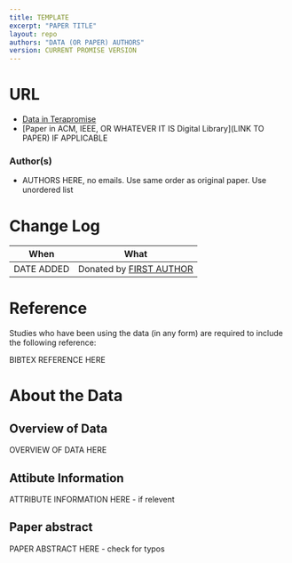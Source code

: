 ```yaml
---
title: TEMPLATE
excerpt: "PAPER TITLE"
layout: repo
authors: "DATA (OR PAPER) AUTHORS"
version: CURRENT PROMISE VERSION
---
```


# URL

* [Data in Terapromise](https://terapromise.csc.ncsu.edu:8443/!/#repo/view/head/CATEGORY/TITLE)
* [Paper in ACM, IEEE, OR WHATEVER IT IS Digital Library](LINK TO PAPER) IF APPLICABLE

### Author(s)

* AUTHORS HERE, no emails. Use same order as original paper. Use unordered list

# Change Log

When | What
---- | ----
DATE ADDED | Donated by [FIRST AUTHOR](/repo/people)

# Reference

Studies who have been using the data (in any form) are required to include the following reference:

BIBTEX REFERENCE HERE

# About the Data

## Overview of Data

OVERVIEW OF DATA HERE

## Attibute Information

ATTRIBUTE INFORMATION HERE - if relevent

## Paper abstract

PAPER ABSTRACT HERE - check for typos